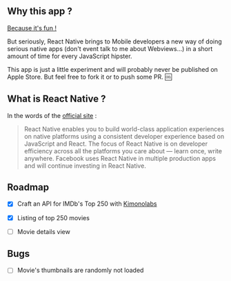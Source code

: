 ## Why this app ?

[Because it's fun !](http://izquotes.com/quote/186212)

But seriously, React Native brings to Mobile developers a new way of doing serious native apps (don't event talk to me about Webviews...) in a short amount of time for every JavaScript hipster.

This app is just a little experiment and will probably never be published on Apple Store.
But feel free to fork it or to push some PR. :cool:

## What is React Native ?

In the words of the [official site](http://facebook.github.io/react-native/) :

> React Native enables you to build world-class application experiences on native platforms using a consistent developer experience based on JavaScript and React. The focus of React Native is on developer efficiency across all the platforms you care about — learn once, write anywhere. Facebook uses React Native in multiple production apps and will continue investing in React Native.

## Roadmap

* [x] Craft an API for IMDb's Top 250 with [Kimonolabs](https://www.kimonolabs.com)
* [x] Listing of top 250 movies
* [ ] Movie details view


## Bugs

* [ ] Movie's thumbnails are randomly not loaded

